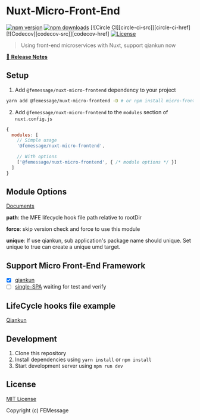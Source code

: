 # Nuxt-Micro-Front-End

[![npm version][npm-version-src]][npm-version-href]
[![npm downloads][npm-downloads-src]][npm-downloads-href]
[![Circle CI][circle-ci-src]][circle-ci-href]
[![Codecov][codecov-src]][codecov-href]
[![License][license-src]][license-href]

> Using front-end microservices with Nuxt, support qiankun now

[📖 **Release Notes**](./CHANGELOG.md)

## Setup

1. Add `@femessage/nuxt-micro-frontend` dependency to your project

```bash
yarn add @femessage/nuxt-micro-frontend -D # or npm install micro-front-end
```

2. Add `@femessage/nuxt-micro-frontend` to the `modules` section of `nuxt.config.js`

```js
{
  modules: [
    // Simple usage
    '@femessage/nuxt-micro-frontend',

    // With options
    ['@femessage/nuxt-micro-frontend', { /* module options */ }]
  ]
}
```

## Module Options

[Documents](https://github.com/lianghx-319/micro-nuxt/blob/master/lib/module.js)

**path**: the MFE lifecycle hook file path relative to rootDir

**force**: skip version check and force to use this module

**unique**: If use qiankun, sub application's package name should unique. Set unique to true can create a unique umd target.

## Support Micro Front-End Framework
- [x] [qiankun](https://github.com/umijs/qiankun)
- [ ] [single-SPA](https://github.com/single-spa/single-spa) waiting for test and verify

## LifeCycle hooks file example
[Qiankun](https://github.com/lianghx-319/micro-nuxt/blob/master/example/mfe.js)

## Development

1. Clone this repository
2. Install dependencies using `yarn install` or `npm install`
3. Start development server using `npm run dev`

## License

[MIT License](./LICENSE)

Copyright (c) FEMessage

<!-- Badges -->
[npm-version-src]: https://img.shields.io/npm/v/@femessage/nuxt-micro-frontend/latest.svg?style=flat-square
[npm-version-href]: https://npmjs.com/package/@femessage/nuxt-micro-frontend

[npm-downloads-src]: https://img.shields.io/npm/dt/@femessage/nuxt-micro-frontend.svg?style=flat-square
[npm-downloads-href]: https://npmjs.com/package/@femessage/nuxt-micro-frontend

[license-src]: https://img.shields.io/npm/l/@femessage/nuxt-micro-frontend.svg?style=flat-square
[license-href]: https://npmjs.com/package/m@femessage/nuxt-micro-frontend
